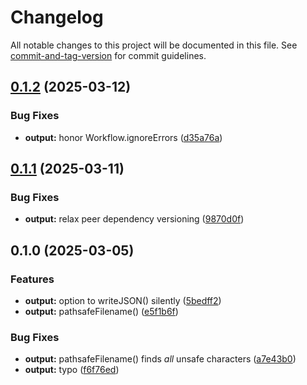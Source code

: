 # Changelog

All notable changes to this project will be documented in this file. See [commit-and-tag-version](https://github.com/absolute-version/commit-and-tag-version) for commit guidelines.

## [0.1.2](https://github.com/groton-school/myschoolapp-reporting/compare/output/0.1.1...output/0.1.2) (2025-03-12)


### Bug Fixes

* **output:** honor Workflow.ignoreErrors ([d35a76a](https://github.com/groton-school/myschoolapp-reporting/commit/d35a76a89b6324036486701a29d2f4ce808229a7))

## [0.1.1](https://github.com/groton-school/myschoolapp-reporting/compare/output/0.1.0...output/0.1.1) (2025-03-11)


### Bug Fixes

* **output:** relax peer dependency versioning ([9870d0f](https://github.com/groton-school/myschoolapp-reporting/commit/9870d0f4ec0b711ca47e0aba8ad533d6d03f484d))

## 0.1.0 (2025-03-05)


### Features

* **output:** option to writeJSON() silently ([5bedff2](https://github.com/battis/myschoolapp-reporting/commit/5bedff244f67674b2013d734353a7ef6adfe93d9))
* **output:** pathsafeFilename() ([e5f1b6f](https://github.com/battis/myschoolapp-reporting/commit/e5f1b6fa3c89f6c3509d23eb07e0a79e489bc201))


### Bug Fixes

* **output:** pathsafeFilename() finds _all_ unsafe characters ([a7e43b0](https://github.com/battis/myschoolapp-reporting/commit/a7e43b004a2e6edac3e76bc3bc051a40515a9153))
* **output:** typo ([f6f76ed](https://github.com/battis/myschoolapp-reporting/commit/f6f76edc1930b3c0590bf43eea819bbd9353b765))
